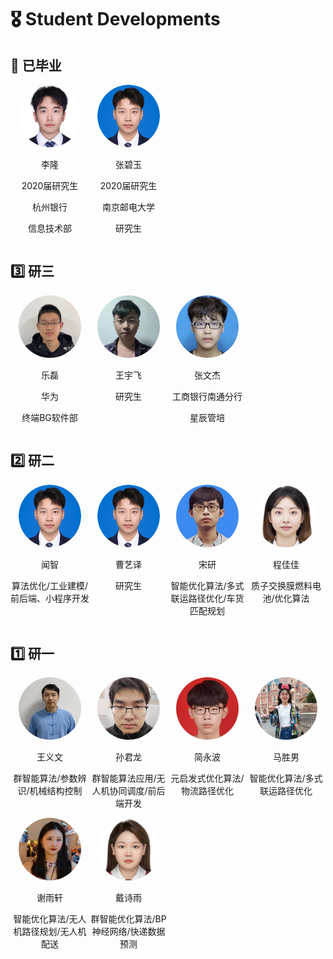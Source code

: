 # 🎖 Student Developments 

## 👔 已毕业
  
<div style="display: flex; flex-wrap: wrap;">  
  <!-- 第一个人 -->  
  <div style="width: 25%; text-align: center;">  
    <img src="./images/7/lilong.jpg" alt="李隆" style="border-radius: 50%; width: 100px; height: 100px;">  
    <p>李隆</p>  
    <p>2020届研究生</p>  
    <p>杭州银行</p>  
    <p> 信息技术部</p>  
  </div>  
    
  <!-- 第二个人， -->  
  <div style="width: 25%; text-align: center;">  
    <img src="./images/7/wenzhi.png" alt="张碧玉" style="border-radius: 50%; width: 100px; height: 100px;">  
    <p>张碧玉</p>  
    <p>2020届研究生</p>  
    <p>南京邮电大学</p>  
    <p>研究生</p>  
  </div>  
    
  <!-- 添加更多人，确保总数是4的倍数以便每行显示4个人 -->  
  <!-- ... -->
</div>

## 3️⃣ 研三
<div style="display: flex; flex-wrap: wrap;">  
  <!-- 第一个人 -->  
  <div style="width: 25%; text-align: center;">  
    <img src="./images/7/yuelei.jpg" alt="乐磊" style="border-radius: 50%; width: 100px; height: 100px;">  
    <p>乐磊</p>   
    <p>华为</p>  
    <p>终端BG软件部</p>  
  </div>  
    
  <!-- 第二个人， -->  
  <div style="width: 25%; text-align: center;">  
    <img src="./images/7/wangyufei.png" alt="王宇飞" style="border-radius: 50%; width: 100px; height: 100px;">  
    <p>王宇飞</p>    
    <p>研究生</p>  
  </div>  

  <div style="width: 25%; text-align: center;">  
    <img src="./images/7/zhangwenjie.jpg" alt="张文杰" style="border-radius: 50%; width: 100px; height: 100px;">  
    <p>张文杰</p>
    <p>工商银行南通分行</p>  
    <p>星辰管培</p>  
  </div>
</div>

## 2️⃣ 研二
<div style="display: flex; flex-wrap: wrap;">  
  <!-- 第一个人 -->  
  <div style="width: 25%; text-align: center;">  
    <img src="./images/7/wenzhi.png" alt="闻智" style="border-radius: 50%; width: 100px; height: 100px;">  
    <p>闻智</p>   
    <p>算法优化/工业建模/前后端、小程序开发</p>  
  </div>  
    
  <!-- 第二个人， -->  
  <div style="width: 25%; text-align: center;">  
    <img src="./images/7/wenzhi.png" alt="曹艺译" style="border-radius: 50%; width: 100px; height: 100px;">  
    <p>曹艺译</p>    
    <p>研究生</p>  
  </div>  

  <div style="width: 25%; text-align: center;">  
    <img src="./images/7/songyan.jpg" alt="宋研" style="border-radius: 50%; width: 100px; height: 100px;">  
    <p>宋研</p>  
    <p>智能优化算法/多式联运路径优化/车货匹配规划</p>  
  </div>

   <div style="width: 25%; text-align: center;">  
    <img src="./images/7/chengjiajia.jpg" alt="程佳佳" style="border-radius: 50%; width: 100px; height: 100px;">  
    <p>程佳佳</p>  
    <p>质子交换膜燃料电池/优化算法</p>  
  </div>
</div>

## 1️⃣ 研一
<div style="display: flex; flex-wrap: wrap;">  
  <!-- 第一个人 -->  
  <div style="width: 25%; text-align: center;">  
    <img src="./images/7/wangyiwen.jpg" alt="王义文" style="border-radius: 50%; width: 100px; height: 100px;">  
    <p>王义文</p>   
    <p>群智能算法/参数辨识/机械结构控制</p>  
  </div>  
    
  <!-- 第二个人， -->  
  <div style="width: 25%; text-align: center;">  
    <img src="./images/7/sunjunlong.jpg" alt="孙君龙" style="border-radius: 50%; width: 100px; height: 100px;">  
    <p>孙君龙</p>    
    <p>群智能算法应用/无人机协同调度/前后端开发</p>  
  </div>  

  <div style="width: 25%; text-align: center;">  
    <img src="./images/7/jianyongbo.jpg" alt="简永波" style="border-radius: 50%; width: 100px; height: 100px;">  
    <p>简永波</p>  
    <p>元启发式优化算法/物流路径优化</p>  
  </div>

   <div style="width: 25%; text-align: center;">  
    <img src="./images/7/mashengnan.jpg" alt="马胜男" style="border-radius: 50%; width: 100px; height: 100px;">  
    <p>马胜男</p>  
    <p>智能优化算法/多式联运路径优化</p>  
  </div>

   <div style="width: 25%; text-align: center;">  
    <img src="./images/7/xieyuxuan.jpg" alt="谢雨轩" style="border-radius: 50%; width: 100px; height: 100px;">  
    <p>谢雨轩</p>  
    <p>智能优化算法/无人机路径规划/无人机配送</p>  
  </div>

   <div style="width: 25%; text-align: center;">  
    <img src="./images/7/daishiyu.jpg" alt="戴诗雨" style="border-radius: 50%; width: 100px; height: 100px;">  
    <p>戴诗雨</p>  
    <p>群智能优化算法/BP神经网络/快递数据预测</p>  
  </div>
</div>